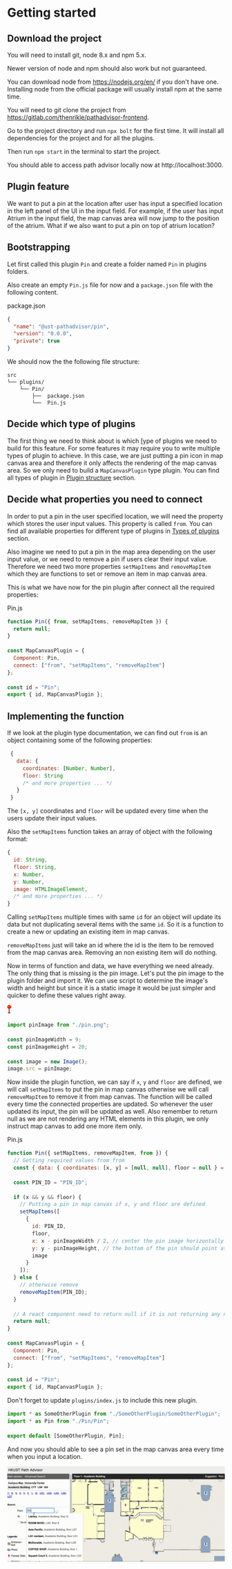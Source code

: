 # Getting started

## Download the project

You will need to install git, node 8.x and npm 5.x.

Newer version of node and npm should also work but not guaranteed.

You can download node from https://nodejs.org/en/ if you don't have one. Installing node from the official package will usually install npm at the same time.

You will need to git clone the project from https://gitlab.com/thenrikie/pathadvisor-frontend.

Go to the project directory and run `npx bolt` for the first time. It will install all dependencies for the project and for all the plugins.

Then run `npm start` in the terminal to start the project.

You should able to access path advisor locally now at http://localhost:3000.


## Plugin feature

We want to put a pin at the location after user has input a specified location in the left panel of the UI in the input field. For example, if the user has input Atrium in the input field, the map canvas area will now jump to the position of the atrium. What if we also want to put a pin on top of atrium location?

## Bootstrapping

Let first called this plugin `Pin` and create a folder named `Pin` in plugins folders.

Also create an empty `Pin.js` file for now and a `package.json` file with the following content.

package.json
```json
{
  "name": "@ust-pathadvisor/pin",
  "version": "0.0.0",
  "private": true
}
```

We should now the the following file structure:

```
src
└── plugins/
    └── Pin/
        ├──  package.json
        └──  Pin.js
```

## Decide which type of plugins

The first thing we need to think about is which [ype of plugins we need to build for this feature. For some features it may require you to write multiple types of plugin to achieve. In this case, we are just putting a pin icon in map canvas area and therefore it only affects the rendering of the map canvas area. So we only need to build a `MapCanvasPlugin` type plugin. You can find all types of plugin in [Plugin structure](pluginStructure/README.md) section.

## Decide what properties you need to connect

In order to put a pin in the user specified location, we will need the property which stores the user input values. This property is called `from`. You can find all available properties for different type of plugins in [Types of plugins](typesOfPlugins/README.md) section.

Also imagine we need to put a pin in the map area depending on the user input value, or we need to remove a pin if users clear their input value. Therefore we need two more properties `setMapItems` and `removeMapItem` which they are functions to set or remove an item in map canvas area.

This is what we have now for the pin plugin after connect all the required properties:

Pin.js

```javascript
function Pin({ from, setMapItems, removeMapItem }) {
  return null;
}

const MapCanvasPlugin = {
  Component: Pin,
  connect: ["from", "setMapItems", "removeMapItem"]
};

const id = "Pin";
export { id, MapCanvasPlugin };
```

## Implementing the function

If we look at the plugin type documentation, we can find out `from` is an object containing some of the following properties:

```javascript
 {
   data: {
     coordinates: [Number, Number],
     floor: String
     /* and more properties ... */
   }
 }
```

The `[x, y]` coordinates and `floor` will be updated every time when the users update their input values.

Also the `setMapItems` function takes an array of object with the following format:

```javascript
{
  id: String,
  floor: String,
  x: Number,
  y: Number,
  image: HTMLImageElement,
  /* and more properties ... */
}
```

Calling `setMapItems` multiple times with same `id` for an object will update its data but not duplicating several items with the same `id`. So it is a function to create a new or updating an existing item in map canvas.

`removeMapItems` just will take an id where the id is the item to be removed from the map canvas area. Removing an non existing item will do nothing.

Now in terms of function and data, we have everything we need already. The only thing that is missing is the pin image.
Let's put the pin image to the plugin folder and import it. We can use script to determine the image's width and height but since it is a static image it would be just simpler and quicker to define these values right away.

![pin](../images/pin.png)

```javascript
import pinImage from "./pin.png";

const pinImageWidth = 9;
const pinImageHeight = 20;

const image = new Image();
image.src = pinImage;
```

Now inside the plugin function, we can say if `x`, `y` and `floor` are defined, we will call `setMapItems` to put the pin in map canvas otherwise we will call `removeMapItem` to remove it from map canvas. The function will be called every time the connected properties are updated. So whenever the user updated its input, the pin will be updated as well. Also remember to return null as we are not rendering any HTML elements in this plugin, we only instruct map canvas to add one more item only.

Pin.js
```javascript
function Pin({ setMapItems, removeMapItem, from }) {
  // Getting required values from from
  const { data: { coordinates: [x, y] = [null, null], floor = null } = {} } = from;

  const PIN_ID = "PIN_ID";

  if (x && y && floor) {
    // Putting a pin in map canvas if x, y and floor are defined
    setMapItems([
      {
        id: PIN_ID,
        floor,
        x: x - pinImageWidth / 2, // center the pin image horizontally
        y: y - pinImageHeight, // the bottom of the pin should point at the y
        image
      }
    ]);
  } else {
    // otherwise remove
    removeMapItem(PIN_ID);
  }

  // A react component need to return null if it is not returning any node
  return null;
}

const MapCanvasPlugin = {
  Component: Pin,
  connect: ["from", "setMapItems", "removeMapItem"]
};

const id = "Pin";
export { id, MapCanvasPlugin };
```

Don't forget to update `plugins/index.js` to include this new plugin.

```javascript
import * as SomeOtherPlugin from "./SomeOtherPlugin/SomeOtherPlugin";
import * as Pin from "./Pin/Pin";

export default [SomeOtherPlugin, Pin];
```

And now you should able to see a pin set in the map canvas area every time when you input a location.

![pin-plugin](../images/pin.gif)
